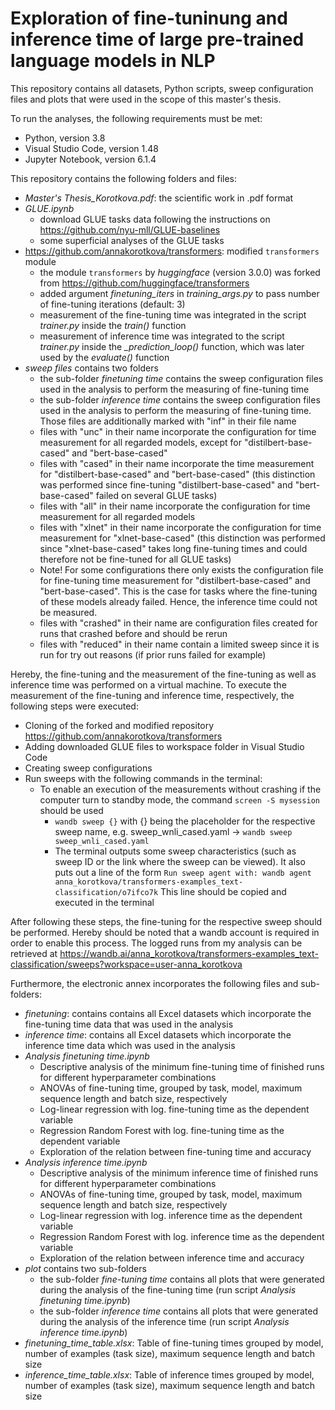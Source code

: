# Exploration of fine-tuninung and inference time of large pre-trained language models in NLP

This repository contains all datasets, Python scripts, sweep configuration files and plots that were used in the scope of this master's thesis.

To run the analyses, the following requirements must be met:
- Python, version 3.8
- Visual Studio Code, version 1.48 
- Jupyter Notebook, version 6.1.4

This repository contains the following folders and files:

- *Master's Thesis_Korotkova.pdf*:  the scientific work in .pdf format
- *GLUE.ipynb*
	- download GLUE tasks data following the instructions on https://github.com/nyu-mll/GLUE-baselines
	- some superficial analyses of the GLUE tasks
- https://github.com/annakorotkova/transformers: modified `transformers` module
	- the module `transformers` by *huggingface* (version 3.0.0) was forked from https://github.com/huggingface/transformers
	- added argument *finetuning_iters* in *training_args.py* to pass number of fine-tuning iterations (default: 3)
	- measurement of the fine-tuning time was integrated in the script *trainer.py* inside the *train()* function
	- measurement of inference time was integrated to the script *trainer.py* inside the *_prediction_loop()* function, which was later used by the *evaluate()* function
- *sweep files* contains two folders
	- the sub-folder *finetuning time* contains the sweep configuration files used in the analysis to perform the measuring of fine-tuning time
	- the sub-folder *inference time* contains the sweep configuration files used in the analysis to perform the measuring of fine-tuning time. 
	  Those files are additionally marked with "inf" in their file name
	- files with "unc" in their name incorporate the configuration for time measurement for all regarded models, except for "distilbert-base-cased" and "bert-base-cased"
	- files with "cased" in their name incorporate the time measurement for "distilbert-base-cased" and "bert-base-cased"
	  (this distinction was performed since fine-tuning "distilbert-base-cased" and "bert-base-cased" failed on several GLUE tasks)
	- files with "all" in their name incorporate the configuration for time measurement for all regarded models
	- files with "xlnet" in their name incorporate the configuration for time measurement for "xlnet-base-cased"
	  (this distinction was performed since "xlnet-base-cased" takes long fine-tuning times and could therefore not be fine-tuned for all GLUE tasks)
	- Note! For some configurations there only exists the configuration file for fine-tuning time measurement for "distilbert-base-cased" and "bert-base-cased". 
	  This is the case for tasks where the fine-tuning of these models already failed. Hence, the inference time could not be measured.
	- files with "crashed" in their name are configuration files created for runs that crashed before and should be rerun
	- files with "reduced" in their name contain a limited sweep since it is run for try out reasons (if prior runs failed for example)

Hereby, the fine-tuning and the measurement of the fine-tuning as well as inference time was performed on a virtual machine.
To execute the measurement of the fine-tuning and inference time, respectively, the following steps were executed:
- Cloning of the forked and modified repository https://github.com/annakorotkova/transformers
- Adding downloaded GLUE files to workspace folder in Visual Studio Code
- Creating sweep configurations
- Run sweeps with the following commands in the terminal:
	- To enable an execution of the measurements without crashing if the computer turn to standby mode, the command `screen -S mysession` should be used
        - `wandb sweep {}` with {} being the placeholder for the respective sweep name, e.g. sweep_wnli_cased.yaml
           -> `wandb sweep sweep_wnli_cased.yaml`
        - The terminal outputs some sweep characteristics (such as sweep ID or the link where the sweep can be viewed). 
	  It also puts out a line of the form `Run sweep agent with: wandb agent anna_korotkova/transformers-examples_text-classification/o7ifco7k`
          This line should be copied and executed in the terminal

After following these steps, the fine-tuning for the respective sweep should be performed. Hereby should be noted that a wandb account is required in order to enable this process. The logged runs from my analysis can be retrieved at https://wandb.ai/anna_korotkova/transformers-examples_text-classification/sweeps?workspace=user-anna_korotkova

Furthermore, the electronic annex incorporates the following files and sub-folders:

- *finetuning*: contains contains all Excel datasets which incorporate the fine-tuning time data that was used in the analysis
- *inference time*: contains all Excel datasets which incorporate the inference time data which was used in the analysis
- *Analysis finetuning time.ipynb*
	- Descriptive analysis of the minimum fine-tuning time of finished runs for different hyperparameter combinations
	- ANOVAs of fine-tuning time, grouped by task, model, maximum sequence length and batch size, respectively
	- Log-linear regression with log. fine-tuning time as the dependent variable 
	- Regression Random Forest with log. fine-tuning time as the dependent variable
	- Exploration of the relation between fine-tuning time and accuracy
- *Analysis inference time.ipynb*
	- Descriptive analysis of the minimum inference time of finished runs for different hyperparameter combinations
	- ANOVAs of fine-tuning time, grouped by task, model, maximum sequence length and batch size, respectively
	- Log-linear regression with log. inference time as the dependent variable
	- Regression Random Forest with log. inference time as the dependent variable 
	- Exploration of the relation between inference time and accuracy
- *plot* contains two sub-folders
	- the sub-folder *fine-tuning time* contains all plots that were generated during the analysis of the fine-tuning time (run script *Analysis finetuning time.ipynb*)
	- the sub-folder *inference time* contains all plots that were generated during the analysis of the inference time (run script *Analysis inference time.ipynb*)
- *finetuning_time_table.xlsx*: Table of fine-tuning times grouped by model, number of examples (task size), maximum sequence length and batch size 
- *inference_time_table.xlsx*: Table of inference times grouped by model, number of examples (task size), maximum sequence length and batch size 
